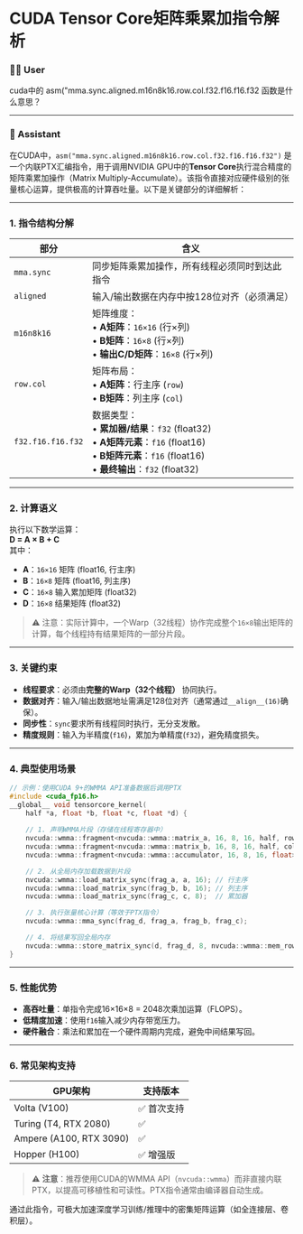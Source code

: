 # CUDA Tensor Core矩阵乘累加指令解析

### 🧑‍💻 User

cuda中的 asm("mma.sync.aligned.m16n8k16.row.col.f32.f16.f16.f32 函数是什么意思？

---

### 🤖 Assistant

在CUDA中，`asm("mma.sync.aligned.m16n8k16.row.col.f32.f16.f16.f32")` 是一个内联PTX汇编指令，用于调用NVIDIA GPU中的**Tensor Core**执行混合精度的矩阵乘累加操作（Matrix Multiply-Accumulate）。该指令直接对应硬件级别的张量核心运算，提供极高的计算吞吐量。以下是关键部分的详细解析：

---

### 1. **指令结构分解**
| 部分 | 含义 |
|------|------|
| `mma.sync` | 同步矩阵乘累加操作，所有线程必须同时到达此指令 |
| `aligned` | 输入/输出数据在内存中按128位对齐（必须满足） |
| `m16n8k16` | 矩阵维度：<br>• **A矩阵**：`16×16` (行×列)<br>• **B矩阵**：`16×8` (行×列)<br>• **输出C/D矩阵**：`16×8` (行×列) |
| `row.col` | 矩阵布局：<br>• **A矩阵**：行主序 (`row`)<br>• **B矩阵**：列主序 (`col`) |
| `f32.f16.f16.f32` | 数据类型：<br>• **累加器/结果**：`f32` (float32)<br>• **A矩阵元素**：`f16` (float16)<br>• **B矩阵元素**：`f16` (float16)<br>• **最终输出**：`f32` (float32) |

---

### 2. **计算语义**
执行以下数学运算：  
**D = A × B + C**  
其中：
- **A**：`16×16` 矩阵 (float16, 行主序)
- **B**：`16×8` 矩阵 (float16, 列主序)
- **C**：`16×8` 输入累加矩阵 (float32)
- **D**：`16×8` 结果矩阵 (float32)

> ⚠️ 注意：实际计算中，一个Warp（32线程）协作完成整个`16×8`输出矩阵的计算，每个线程持有结果矩阵的一部分片段。

---

### 3. **关键约束**
- **线程要求**：必须由**完整的Warp（32个线程）** 协同执行。
- **数据对齐**：输入/输出数据地址需满足128位对齐（通常通过`__align__(16)`确保）。
- **同步性**：`sync`要求所有线程同时执行，无分支发散。
- **精度规则**：输入为半精度(`f16`)，累加为单精度(`f32`)，避免精度损失。

---

### 4. **典型使用场景**
```cpp
// 示例：使用CUDA 9+的WMMA API准备数据后调用PTX
#include <cuda_fp16.h>
__global__ void tensorcore_kernel(
    half *a, float *b, float *c, float *d) {
    
    // 1. 声明WMMA片段（存储在线程寄存器中）
    nvcuda::wmma::fragment<nvcuda::wmma::matrix_a, 16, 8, 16, half, row_major> frag_a;
    nvcuda::wmma::fragment<nvcuda::wmma::matrix_b, 16, 8, 16, half, col_major> frag_b;
    nvcuda::wmma::fragment<nvcuda::wmma::accumulator, 16, 8, 16, float> frag_c, frag_d;

    // 2. 从全局内存加载数据到片段
    nvcuda::wmma::load_matrix_sync(frag_a, a, 16); // 行主序
    nvcuda::wmma::load_matrix_sync(frag_b, b, 16); // 列主序
    nvcuda::wmma::load_matrix_sync(frag_c, c, 8);  // 累加器

    // 3. 执行张量核心计算（等效于PTX指令）
    nvcuda::wmma::mma_sync(frag_d, frag_a, frag_b, frag_c);

    // 4. 将结果写回全局内存
    nvcuda::wmma::store_matrix_sync(d, frag_d, 8, nvcuda::wmma::mem_row_major);
}
```

---

### 5. **性能优势**
- **高吞吐量**：单指令完成16×16×8 = 2048次乘加运算（FLOPS）。
- **低精度加速**：使用`f16`输入减少内存带宽压力。
- **硬件融合**：乘法和累加在一个硬件周期内完成，避免中间结果写回。

---

### 6. **常见架构支持**
| GPU架构 | 支持版本 |
|---------|----------|
| Volta (V100) | ✅ 首次支持 |
| Turing (T4, RTX 2080) | ✅ |
| Ampere (A100, RTX 3090) | ✅ |
| Hopper (H100) | ✅ 增强版 |

> ⚠️ **注意**：推荐使用CUDA的WMMA API（`nvcuda::wmma`）而非直接内联PTX，以提高可移植性和可读性。PTX指令通常由编译器自动生成。

通过此指令，可极大加速深度学习训练/推理中的密集矩阵运算（如全连接层、卷积层）。